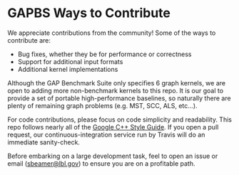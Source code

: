 GAPBS Ways to Contribute
=================

We appreciate contributions from the community! Some of the ways to contribute are:
+ Bug fixes, whether they be for performance or correctness
+ Support for additional input formats
+ Additional kernel implementations

Although the GAP Benchmark Suite only specifies 6 graph kernels, we are open to adding more non-benchmark kernels to this repo. It is our goal to provide a set of portable high-performance baselines, so naturally there are plenty of remaining graph problems (e.g. MST, SCC, ALS, etc...).

For code contributions, please focus on code simplicity and readability. This repo follows nearly all of the [Google C++ Style Guide](https://google.github.io/styleguide/cppguide.html). If you open a pull request, our continuous-integration service run by Travis will do an immediate sanity-check.

Before embarking on a large development task, feel to open an issue or email (sbeamer@lbl.gov) to ensure you are on a profitable path.
